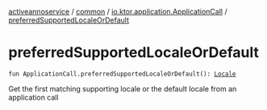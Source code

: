 [activeannoservice](../../index.md) / [common](../index.md) / [io.ktor.application.ApplicationCall](index.md) / [preferredSupportedLocaleOrDefault](./preferred-supported-locale-or-default.md)

# preferredSupportedLocaleOrDefault

`fun ApplicationCall.preferredSupportedLocaleOrDefault(): `[`Locale`](https://docs.oracle.com/javase/6/docs/api/java/util/Locale.html)

Get the first matching supporting locale or the default locale from an application call

